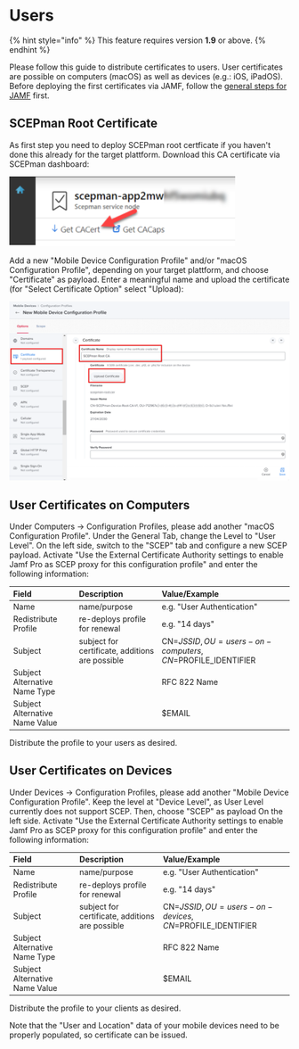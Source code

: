 # Users

{% hint style="info" %}
This feature requires version **1.9** or above.
{% endhint %}

Please follow this guide to distribute certificates to users. User certificates are possible on computers \(macOS\) as well as devices \(e.g.: iOS, iPadOS\). Before deploying the first certificates via JAMF, follow the [general steps for JAMF](general.md) first.

## SCEPman Root Certificate

As first step you need to deploy SCEPman root certficate if you haven't done this already for the target plattform. Download this CA certificate via SCEPman dashboard:

![](../../.gitbook/assets/image%20%2822%29.png)

Add a new "Mobile Device Configuration Profile" and/or "macOS Configuration Profile", depending on your target plattform, and choose "Certificate" as payload. Enter a meaningful name and upload the certificate \(for "Select Certificate Option" select "Upload\):

![](../../.gitbook/assets/image%20%2825%29.png)

## User Certificates on Computers

Under Computers -&gt; Configuration Profiles, please add another "macOS Configuration Profile". Under the General Tab, change the Level to "User Level". On the left side, switch to the "SCEP" tab and configure a new SCEP payload. Activate "Use the External Certificate Authority settings to enable Jamf Pro as SCEP proxy for this configuration profile" and enter the following information:

| Field | Description | Value/Example |
| :--- | :--- | :--- |
| Name | name/purpose | e.g. "User Authentication" |
| Redistribute Profile | re-deploys profile for renewal | e.g. "14 days" |
| Subject | subject for certificate, additions are possible | CN=$JSSID,OU=users-on-computers,CN=$PROFILE\_IDENTIFIER |
| Subject Alternative Name Type |  | RFC 822 Name |
| Subject Alternative Name Value |  | $EMAIL |

Distribute the profile to your users as desired.

## User Certificates on Devices

Under Devices -&gt; Configuration Profiles, please add another "Mobile Device Configuration Profile". Keep the level at "Device Level", as User Level currently does not support SCEP. Then, choose "SCEP" as payload On the left side. Activate "Use the External Certificate Authority settings to enable Jamf Pro as SCEP proxy for this configuration profile" and enter the following information:

| Field | Description | Value/Example |
| :--- | :--- | :--- |
| Name | name/purpose | e.g. "User Authentication" |
| Redistribute Profile | re-deploys profile for renewal | e.g. "14 days" |
| Subject | subject for certificate, additions are possible | CN=$JSSID,OU=users-on-devices,CN=$PROFILE\_IDENTIFIER |
| Subject Alternative Name Type |  | RFC 822 Name |
| Subject Alternative Name Value |  | $EMAIL |

Distribute the profile to your clients as desired.

Note that the "User and Location" data of your mobile devices need to be properly populated, so certificate can be issued.

